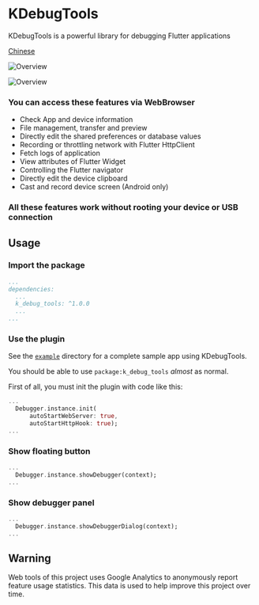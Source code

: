 # KDebugTools

KDebugTools is a powerful library for debugging Flutter applications

[Chinese](./README_CN.md)

![Overview](https://static.yximgs.com/udata/pkg/KS-IDEA/k_debug_tools/readme/web2.jpg)

![Overview](https://static.yximgs.com/udata/pkg/KS-IDEA/k_debug_tools/readme/sdk2.jpg)

### You can access these features via WebBrowser

* Check App and device information
* File management, transfer and preview
* Directly edit the shared preferences or database values
* Recording or throttling network with Flutter HttpClient
* Fetch logs of application
* View attributes of Flutter Widget
* Controlling the Flutter navigator
* Directly edit the device clipboard
* Cast and record device screen (Android only)

### All these features work without rooting your device or USB connection

## Usage

### Import the package

```yaml
...
dependencies:
  ...
  k_debug_tools: ^1.0.0
  ...
...
```

### Use the plugin

See the [`example`](tools_plugin/example) directory for a complete
sample app using KDebugTools.

You should be able to use `package:k_debug_tools` _almost_ as normal.

First of all, you must init the plugin with code like this:

```dart
...
  Debugger.instance.init(
      autoStartWebServer: true,
      autoStartHttpHook: true);
...
```

### Show floating button

```dart
...
  Debugger.instance.showDebugger(context);
...
```

### Show debugger panel

```dart
...
  Debugger.instance.showDebuggerDialog(context);
...
```

## Warning

Web tools of this project uses Google Analytics to anonymously report
feature usage statistics. This data is used to help improve this project
over time.
